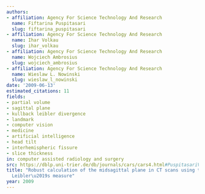 ```yaml
---
authors:
- affiliation: Agency For Science Technology And Research
  name: Fiftarina Puspitasari
  slug: fiftarina_puspitasari
- affiliation: Agency For Science Technology And Research
  name: Ihar Volkau
  slug: ihar_volkau
- affiliation: Agency For Science Technology And Research
  name: Wojciech Ambrosius
  slug: wojciech_ambrosius
- affiliation: Agency For Science Technology And Research
  name: Wieslaw L. Nowinski
  slug: wieslaw_l_nowinski
date: '2009-06-13'
estimated_citations: 11
fields:
- partial volume
- sagittal plane
- kullback leibler divergence
- landmark
- computer vision
- medicine
- artificial intelligence
- head tilt
- interhemispheric fissure
- slice thickness
in: computer assisted radiology and surgery
src: https://dblp.uni-trier.de/db/journals/cars/cars4.html#PuspitasariVAN09
title: "Robust calculation of the midsagittal plane in CT scans using the Kullback\u2013\
  Leibler\u2019s measure"
year: 2009
---
```

